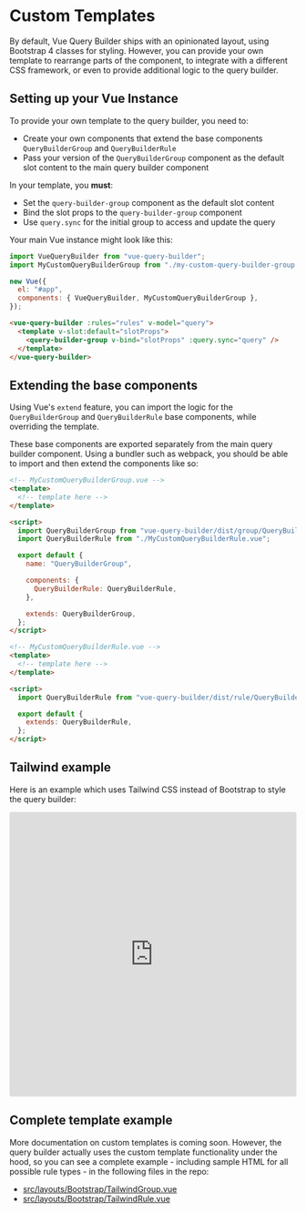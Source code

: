 # Custom Templates

By default, Vue Query Builder ships with an opinionated layout, using Bootstrap 4 classes for styling. However, you can provide your own template to rearrange parts of the component, to integrate with a different CSS framework, or even to provide additional logic to the query builder.

## Setting up your Vue Instance

To provide your own template to the query builder, you need to:

- Create your own components that extend the base components `QueryBuilderGroup` and `QueryBuilderRule`
- Pass your version of the `QueryBuilderGroup` component as the default slot content to the main query builder component

In your template, you **must**:

- Set the `query-builder-group` component as the default slot content
- Bind the slot props to the `query-builder-group` component
- Use `query.sync` for the initial group to access and update the query

Your main Vue instance might look like this:

```js
import VueQueryBuilder from "vue-query-builder";
import MyCustomQueryBuilderGroup from "./my-custom-query-builder-group.vue";

new Vue({
  el: "#app",
  components: { VueQueryBuilder, MyCustomQueryBuilderGroup },
});
```

```html
<vue-query-builder :rules="rules" v-model="query">
  <template v-slot:default="slotProps">
    <query-builder-group v-bind="slotProps" :query.sync="query" />
  </template>
</vue-query-builder>
```

## Extending the base components

Using Vue's `extend` feature, you can import the logic for the `QueryBuilderGroup` and `QueryBuilderRule` base components, while overriding the template.

These base components are exported separately from the main query builder component. Using a bundler such as webpack, you should be able to import and then extend the components like so:

```html
<!-- MyCustomQueryBuilderGroup.vue -->
<template>
  <!-- template here -->
</template>

<script>
  import QueryBuilderGroup from "vue-query-builder/dist/group/QueryBuilderGroup.umd.js";
  import QueryBuilderRule from "./MyCustomQueryBuilderRule.vue";

  export default {
    name: "QueryBuilderGroup",

    components: {
      QueryBuilderRule: QueryBuilderRule,
    },

    extends: QueryBuilderGroup,
  };
</script>
```

```html
<!-- MyCustomQueryBuilderRule.vue -->
<template>
  <!-- template here -->
</template>

<script>
  import QueryBuilderRule from "vue-query-builder/dist/rule/QueryBuilderRule.umd.js";

  export default {
    extends: QueryBuilderRule,
  };
</script>
```

## Tailwind example

Here is an example which uses Tailwind CSS instead of Bootstrap to style the query builder:

<iframe
     src="https://codesandbox.io/embed/vue-query-builder-demo-tailwind-82tun?fontsize=14&hidenavigation=1&theme=dark"
     style="width:100%; height:500px; border:0; border-radius: 4px; overflow:hidden;"
     title="Vue Query Builder Demo - Tailwind"
     allow="geolocation; microphone; camera; midi; vr; accelerometer; gyroscope; payment; ambient-light-sensor; encrypted-media; usb"
     sandbox="allow-modals allow-forms allow-popups allow-scripts allow-same-origin"
   ></iframe>

<style>
.content:not(.custom) {
  max-width: none;
}
</style>

## Complete template example

More documentation on custom templates is coming soon. However, the query builder actually uses the custom template functionality under the hood, so you can see a complete example - including sample HTML for all possible rule types - in the following files in the repo:

- [src/layouts/Bootstrap/TailwindGroup.vue](https://github.com/dabernathy89/vue-query-builder/blob/master/src/layouts/Bootstrap/TailwindGroup.vue)
- [src/layouts/Bootstrap/TailwindRule.vue](https://github.com/dabernathy89/vue-query-builder/blob/master/src/layouts/Bootstrap/TailwindRule.vue)
